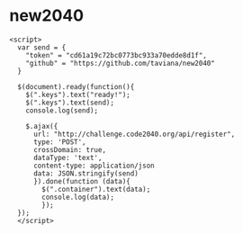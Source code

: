 # new2040
<!DOCTYPE html>
<html lang="en">
  <head>
  </head>
  
  <body>
    <div class = "keys">
    </div>
    
    <script>
      var send = {
        "token" = "cd61a19c72bc0773bc933a70edde8d1f",
        "github" = "https://github.com/taviana/new2040"
      }
      
      $(document).ready(function(){
        $(".keys").text("ready!");
        $(".keys").text(send);
        console.log(send);
        
        $.ajax({
          url: "http://challenge.code2040.org/api/register",
          type: 'POST',
          crossDomain: true,
          dataType: 'text',
          content-type: application/json
          data: JSON.stringify(send)
          }).done(function (data){
            $(".container").text(data);
            console.log(data);
            });
      });
      </script>
  </body>
</html>

